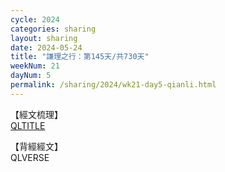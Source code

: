 ```yaml
---
cycle: 2024
categories: sharing
layout: sharing
date: 2024-05-24
title: "謙理之行：第145天/共730天"
weekNum: 21
dayNum: 5
permalink: /sharing/2024/wk21-day5-qianli.html
---
```

【經文梳理】  
[QLTITLE](QLLINK)

【背經經文】  
QLVERSE
